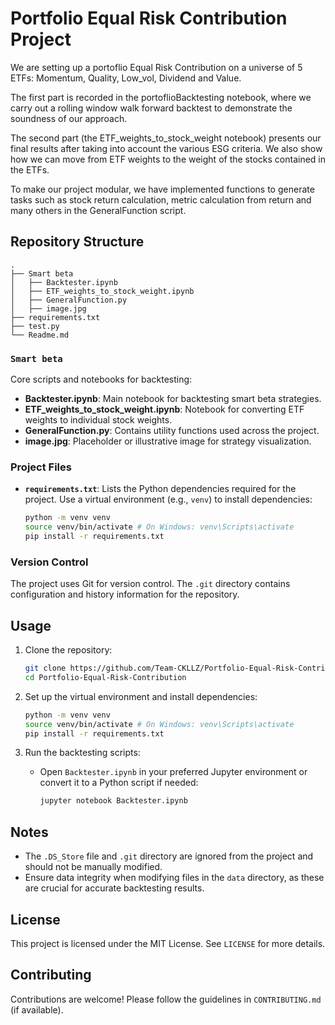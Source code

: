 # Portfolio Equal Risk Contribution Project

We are setting up a portoflio Equal Risk Contribution on a universe of 5 ETFs: Momentum, Quality, Low_vol, Dividend and Value.

The first part is recorded in the portoflioBacktesting notebook, where we carry out a rolling window walk forward backtest to demonstrate the soundness of our approach.

The second part (the ETF_weights_to_stock_weight notebook) presents our final results after taking into account the various ESG criteria. We also show how we can move from ETF weights to the weight of the stocks contained in the ETFs.

To make our project modular, we have implemented functions to generate tasks such as stock return calculation, metric calculation from return and many others in the GeneralFunction script.

## Repository Structure

```plaintext
.
├── Smart beta
│   ├── Backtester.ipynb
│   ├── ETF_weights_to_stock_weight.ipynb
│   ├── GeneralFunction.py
│   ├── image.jpg
├── requirements.txt
├── test.py
└── Readme.md
```

### `Smart beta`

Core scripts and notebooks for backtesting:

- **Backtester.ipynb**: Main notebook for backtesting smart beta strategies.
- **ETF_weights_to_stock_weight.ipynb**: Notebook for converting ETF weights to individual stock weights.
- **GeneralFunction.py**: Contains utility functions used across the project.
- **image.jpg**: Placeholder or illustrative image for strategy visualization.

### Project Files

- **`requirements.txt`**: Lists the Python dependencies required for the project. Use a virtual environment (e.g., `venv`) to install dependencies:
  ```bash
  python -m venv venv
  source venv/bin/activate # On Windows: venv\Scripts\activate
  pip install -r requirements.txt
  ```


### Version Control

The project uses Git for version control. The `.git` directory contains configuration and history information for the repository.

## Usage

1. Clone the repository:
   ```bash
   git clone https://github.com/Team-CKLLZ/Portfolio-Equal-Risk-Contribution.git
   cd Portfolio-Equal-Risk-Contribution
   ```

2. Set up the virtual environment and install dependencies:
   ```bash
   python -m venv venv
   source venv/bin/activate # On Windows: venv\Scripts\activate
   pip install -r requirements.txt
   ```

3. Run the backtesting scripts:
   - Open `Backtester.ipynb` in your preferred Jupyter environment or convert it to a Python script if needed:
     ```bash
     jupyter notebook Backtester.ipynb
     ```



## Notes

- The `.DS_Store` file and `.git` directory are ignored from the project and should not be manually modified.
- Ensure data integrity when modifying files in the `data` directory, as these are crucial for accurate backtesting results.

## License

This project is licensed under the MIT License. See `LICENSE` for more details.

## Contributing

Contributions are welcome! Please follow the guidelines in `CONTRIBUTING.md` (if available).
